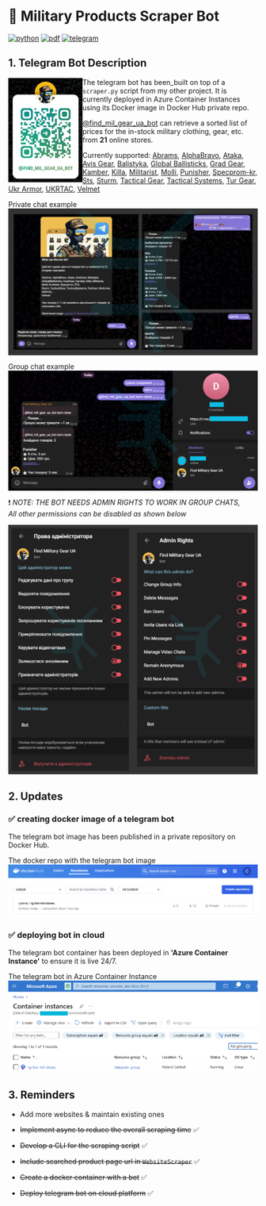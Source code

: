 # 🛒 Military Products Scraper Bot

[![python](https://img.shields.io/badge/Python-3.12.0-FFD43B)](https://www.python.org/downloads/release/python-3120/)
[![pdf](https://img.shields.io/badge/PDF-stores_scraping_information-f0463c)](assets/mil-gear-stores-scraping.pdf)
[![telegram](https://img.shields.io/badge/Telegram_Bot-Find_Military_Gear_UA-229ED9)](https://web.telegram.org/k/#@find_mil_gear_ua_bot)

## 1. Telegram Bot Description

<img src="assets/telegram-bot/telegram-bot-qr.jpg" width="150" align="left" margin="20px">

The telegram bot has been_built on top of a `scraper.py` script from my other project.
It is currently deployed in Azure Container Instances using its Docker image in Docker Hub private repo.

[@find_mil_gear_ua_bot](https://web.telegram.org/k/#@find_mil_gear_ua_bot) can retrieve a sorted list of prices for the in-stock military clothing, gear, etc. from __21__ online stores.

Currently supported:
[Abrams](https://abrams.com.ua),
[AlphaBravo](https://alphabravo.com.ua),
[Ataka](https://attack.kiev.ua),
[Avis Gear](https://avisgear.com),
[Balistyka](https://globalballistics.com.ua),
[Global Ballisticks](https://globalballistics.com.ua),
[Grad Gear](https://gradgear.com.ua),
[Kamber](https://kamber.com.ua),
[Killa](https://killa.com.ua),
[Militarist](https://militarist.ua),
[Molli](https://molliua.com),
[Punisher](https://punisher.com.ua),
[Specprom-kr](https://specprom-kr.com.ua),
[Sts](https://sts-gear.com),
[Sturm](https://sturm.com.ua),
[Tactical Gear](https://tacticalgear.ua),
[Tactical Systems](https://tactical-systems.com.ua),
[Tur Gear](https://turgear.com.ua/),
[Ukr Armor](https://ukrarmor.com.ua),
[UKRTAC](https://ukrtac.com/en/),
[Velmet](https://velmet.ua)
<br clear="left">

Private chat example <img src="assets/telegram-bot/telegram-bot-showcase.png" align="left"><br clear="left">

Group chat example <img src="assets/telegram-bot/telegram-bot-group-1.png" align="left"><br clear="left">

❗ _NOTE: THE BOT NEEDS ADMIN RIGHTS TO WORK IN GROUP CHATS,<br>All other permissions can be disabled as shown below_

<img src="assets/telegram-bot/telegram-bot-group-2.png" width>

## 2. Updates

### ✅ __creating docker image of a telegram bot__

The telegram bot image has been published in a private repository on Docker Hub.

The docker repo with the telegram bot image ![published-bot](assets/telegram-bot/dockerhub-image.png)

### ✅ __deploying bot in cloud__

The telegram bot container has been deployed in __'Azure Container Instance'__ to ensure it is live 24/7.

The telegram bot in Azure Container Instance ![deployed-bot](assets/telegram-bot/azure-container-instances.png)

## 3. Reminders

- Add more websites & maintain existing ones

- ~~Implement async to reduce the overall scraping time~~ ✅

- ~~Develop a CLI for the scraping script~~ ✅

- ~~Include searched product page url in `WebsiteScraper`~~ ✅

- ~~Create a docker container with a bot~~ ✅

- ~~Deploy telegram bot on cloud platform~~ ✅

